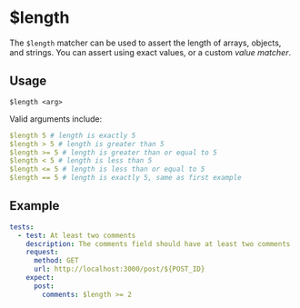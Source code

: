 # $length

The `$length` matcher can be used to assert the length of arrays, objects, and strings. You can assert using exact values, or a custom _value matcher_.

## Usage

```
$length <arg>
```

Valid arguments include:

```yaml
$length 5 # length is exactly 5
$length > 5 # length is greater than 5
$length >= 5 # length is greater than or equal to 5
$length < 5 # length is less than 5
$length <= 5 # length is less than or equal to 5
$length == 5 # length is exactly 5, same as first example
```

## Example

```yaml
tests:
  - test: At least two comments
    description: The comments field should have at least two comments
    request:
      method: GET
      url: http://localhost:3000/post/${POST_ID}
    expect:
      post:
        comments: $length >= 2
```
